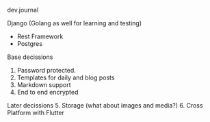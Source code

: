 
dev.journal

Django (Golang as well for learning and testing)
- Rest Framework
- Postgres

Base decissions
1. Password protected.
2. Templates for daily and blog posts
3. Markdown support
4. End to end encrypted

Later decissions
5. Storage (what about images and media?)
6. Cross Platform with Flutter

